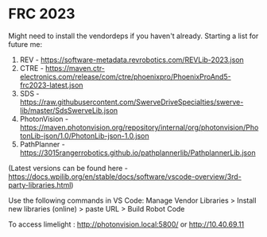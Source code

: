 # FRC 2023

Might need to install the vendordeps if you haven't already. Starting a list for future me:
1. REV - https://software-metadata.revrobotics.com/REVLib-2023.json
2. CTRE - https://maven.ctr-electronics.com/release/com/ctre/phoenixpro/PhoenixProAnd5-frc2023-latest.json
3. SDS - https://raw.githubusercontent.com/SwerveDriveSpecialties/swerve-lib/master/SdsSwerveLib.json
4. PhotonVision - https://maven.photonvision.org/repository/internal/org/photonvision/PhotonLib-json/1.0/PhotonLib-json-1.0.json
5. PathPlanner - https://3015rangerrobotics.github.io/pathplannerlib/PathplannerLib.json

(Latest versions can be found here - https://docs.wpilib.org/en/stable/docs/software/vscode-overview/3rd-party-libraries.html) 

Use the following commands in VS Code:
Manage Vendor Libraries > Install new libraries (online) > paste URL > Build Robot Code



To access limelight : http://photonvision.local:5800/ or http://10.40.69.11
